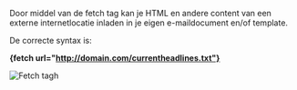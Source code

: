 Door middel van de fetch tag kan je HTML en andere content van een
externe internetlocatie inladen in je eigen e-maildocument en/of
template.

De correcte syntax is:

**{fetch url="http://domain.com/currentheadlines.txt"}**

![Fetch tagh](fetchtag.png)
